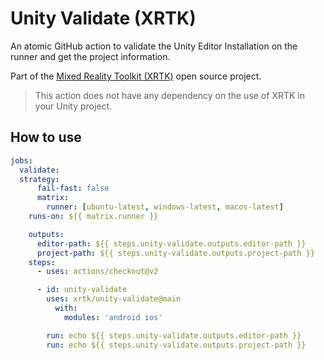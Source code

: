 # Unity Validate (XRTK)

An atomic GitHub action to validate the Unity Editor Installation on the runner and get the project information.

Part of the [Mixed Reality Toolkit (XRTK)](https://github.com/XRTK) open source project.

> This action does not have any dependency on the use of XRTK in your Unity project.

## How to use

```yaml
jobs:
  validate:
  strategy:
      fail-fast: false
      matrix:
        runner: [ubuntu-latest, windows-latest, macos-latest]
    runs-on: ${{ matrix.runner }}

    outputs:
      editor-path: ${{ steps.unity-validate.outputs.editor-path }}
      project-path: ${{ steps.unity-validate.outputs.project-path }}
    steps:
      - uses: actions/checkout@v2

      - id: unity-validate
        uses: xrtk/unity-validate@main
          with:
            modules: 'android ios'

        run: echo ${{ steps.unity-validate.outputs.editor-path }}
        run: echo ${{ steps.unity-validate.outputs.project-path }}
```
